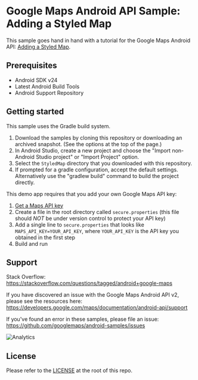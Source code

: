 Google Maps Android API Sample: Adding a Styled Map
===================================================

This sample goes hand in hand with a tutorial for the Google Maps Android API:
[Adding a Styled Map](https://developers.google.com/maps/documentation/android-api/styling).

Prerequisites
--------------

- Android SDK v24
- Latest Android Build Tools
- Android Support Repository

Getting started
---------------

This sample uses the Gradle build system.

1. Download the samples by cloning this repository or downloading an archived
  snapshot. (See the options at the top of the page.)
1. In Android Studio, create a new project and choose the "Import non-Android Studio project" or
  "Import Project" option.
1. Select the `StyledMap` directory that you downloaded with this repository.
1. If prompted for a gradle configuration, accept the default settings.
  Alternatively use the "gradlew build" command to build the project directly.

This demo app requires that you add your own Google Maps API key:

  1. [Get a Maps API key](https://developers.google.com/maps/documentation/android-sdk/get-api-key)
  1. Create a file in the root directory called `secure.properties` (this file should *NOT* be under version control to protect your API key)
  1. Add a single line to `secure.properties` that looks like `MAPS_API_KEY=YOUR_API_KEY`, where `YOUR_API_KEY` is the API key you obtained in the first step
  1. Build and run

Support
-------

Stack Overflow: https://stackoverflow.com/questions/tagged/android+google-maps

If you have discovered an issue with the Google Maps Android API v2, please see
the resources here: https://developers.google.com/maps/documentation/android-api/support

If you've found an error in these samples, please file an issue:
https://github.com/googlemaps/android-samples/issues

![Analytics](https://ga-beacon.appspot.com/UA-12846745-20/android-samples-apidemos/readme?pixel)

License
-------

Please refer to the [LICENSE](https://github.com/googlemaps/android-samples/blob/master/LICENSE) at the root of this repo.
